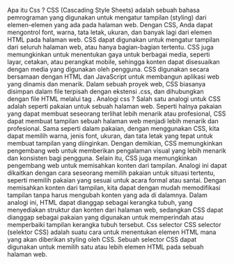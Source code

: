 Apa itu Css ?
CSS (Cascading Style Sheets) adalah sebuah bahasa pemrograman yang digunakan untuk mengatur tampilan (styling) dari elemen-elemen yang ada pada halaman web. Dengan CSS, Anda dapat mengontrol font, warna, tata letak, ukuran, dan banyak lagi dari elemen HTML pada halaman web.
CSS dapat digunakan untuk mengatur tampilan dari seluruh halaman web, atau hanya bagian-bagian tertentu. CSS juga memungkinkan untuk menentukan gaya untuk berbagai media, seperti layar, cetakan, atau perangkat mobile, sehingga konten dapat disesuaikan dengan media yang digunakan oleh pengguna.
CSS digunakan secara bersamaan dengan HTML dan JavaScript untuk membangun aplikasi web yang dinamis dan menarik. Dalam sebuah proyek web, CSS biasanya disimpan dalam file terpisah dengan ekstensi .css, dan dihubungkan dengan file HTML melalui tag <link>.
Analogi css ?
Salah satu analogi untuk CSS adalah seperti pakaian untuk sebuah halaman web. Seperti halnya pakaian yang dapat membuat seseorang terlihat lebih menarik atau profesional, CSS dapat membuat tampilan sebuah halaman web menjadi lebih menarik dan profesional.
Sama seperti dalam pakaian, dengan menggunakan CSS, kita dapat memilih warna, jenis font, ukuran, dan tata letak yang tepat untuk membuat tampilan yang diinginkan. Dengan demikian, CSS memungkinkan pengembang web untuk memberikan pengalaman visual yang lebih menarik dan konsisten bagi pengguna.
Selain itu, CSS juga memungkinkan pengembang web untuk memisahkan konten dari tampilan. Analogi ini dapat dikaitkan dengan cara seseorang memilih pakaian untuk situasi tertentu, seperti memilih pakaian yang sesuai untuk acara formal atau santai. Dengan memisahkan konten dari tampilan, kita dapat dengan mudah memodifikasi tampilan tanpa harus mengubah konten yang ada di dalamnya.
Dalam analogi ini, HTML dapat dianggap sebagai kerangka tubuh, yang menyediakan struktur dan konten dari halaman web, sedangkan CSS dapat dianggap sebagai pakaian yang digunakan untuk memperindah atau memperbaiki tampilan kerangka tubuh tersebut.
Css selector 
CSS selector (selektor CSS) adalah suatu cara untuk menentukan elemen HTML mana yang akan diberikan styling oleh CSS. Sebuah selector CSS dapat digunakan untuk memilih satu atau lebih elemen HTML pada sebuah halaman web.
